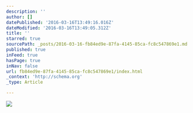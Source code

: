 ```yaml
---
description: ''
author: []
datePublished: '2016-03-16T13:49:16.016Z'
dateModified: '2016-03-16T13:49:05.312Z'
title: ''
starred: true
sourcePath: _posts/2016-03-16-fb84ed9e-87fa-4145-85ca-fc8c547869e1.md
published: true
inFeed: true
hasPage: true
inNav: false
url: fb84ed9e-87fa-4145-85ca-fc8c547869e1/index.html
_context: 'http://schema.org'
_type: Article

---
```

![](https://the-grid-user-content.s3-us-west-2.amazonaws.com/ea31f489-714b-4238-9d9c-4ec3da7e9325.png)